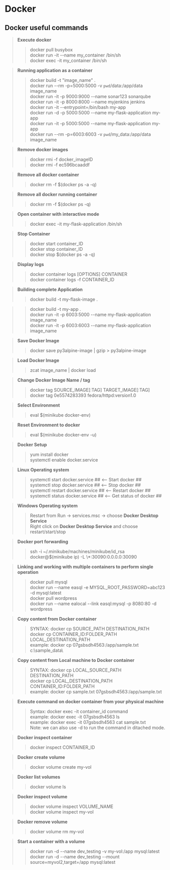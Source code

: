 # Docker
Docker useful commands
-----

> **Execute docker**
>> docker pull busybox <br/>
>> docker run -it --name my_container /bin/sh<br/>
>> docker exec -it my_container /bin/sh<br/>

> **Running application as a container**
>> docker build -t "image_name" . <br/>
>> docker run --rm -p=5000:5000 -v `pwd`/data:/app/data image_name <br/>
>> docker run -it -p 9000:9000 --name sonar123 sonarqube<br/>
>> docker run -it -p 8000:8000 --name myjenkins jenkins<br/>
>> docker run -it --entrypoint=/bin/bash my-app<br/>
>> docker run -d -p 5000:5000 --name my-flask-application my-app<br/>
>> docker run -it -p 5000:5000 --name my-flask-application my-app<br/>
>> docker run --rm -p=6003:6003 -v `pwd`/my_data:/app/data image_name<br/>

> **Remove docker images**
>> docker rmi -f docker_imageID<br/>
>> docker rmi -f ec596bcaaddf<br/>

> **Remove all docker container**
>> docker rm -f $(docker ps -a -q)<br/>

> **Remove all docker running container**
>> docker rm -f $(docker ps -q)<br/>

> **Open container with interactive mode**
>> docker exec -it my-flask-application /bin/sh<br/>

> **Stop Container**
>> docker start container_ID<br/>
>> docker stop container_ID<br/>
>> docker stop $(docker ps -a -q)<br/>

> **Display logs**
>> docker container logs [OPTIONS] CONTAINER<br/>
>> docker container logs -f CONTAINER_ID<br/>

> **Building complete Application**
>> docker build -t my-flask-image .<br/>

>> docker build -t my-app .<br/>
>> docker run -it -p 6003:5000 --name my-flask-application image_name<br/>
>> docker run -it -p 6003:6003 --name my-flask-application image_name<br/>

> **Save Docker Image**
>> docker save py3alpine-image | gzip > py3alpine-image<br/>

> **Load Docker Image**
>> zcat image_name | docker load<br/>

> **Change Docker Image Name / tag**
>> docker tag SOURCE_IMAGE[:TAG] TARGET_IMAGE[:TAG]<br/>
>> docker tag 0e5574283393 fedora/httpd:version1.0<br/>


> **Select Environment**
>> eval $(minikube docker-env)<br/>


> **Reset Environment to docker**
>> eval $(minikube docker-env -u)<br/>

> **Docker Setup**
>> yum install docker<br/>
>> systemctl enable docker.service<br/>

> **Linux Operating system**
>> systemctl start docker.service ## <-- Start docker ##<br/>
>> systemctl stop docker.service ## <-- Stop docker ##<br/>
>> systemctl restart docker.service ## <-- Restart docker ##<br/>
>> systemctl status docker.service ## <-- Get status of docker ##<br/>

> **Windows Operating system**
>> Restart from Run -> services.msc -> choose **Docker Desktop Service**<br/>
>> Right click on **Docker Desktop Service** and choose restart/start/stop<br/>

> **Docker port forwarding**
>> ssh -i ~/.minikube/machines/minikube/id_rsa docker@$(minikube ip) -L \\*:30090:0.0.0.0:30090<br/>

> **Linking and working with multiple containers to perform single operation**
>> docker pull mysql<br/>
>> docker run --name easql -e MYSQL_ROOT_PASSWORD=abc123 -d mysql:latest<br/>
>> docker pull wordpress<br/>
>> docker run --name ealocal --link easql:mysql -p 8080:80 -d wordpress<br/>


> **Copy content from Docker container**
>> SYNTAX: docker cp SOURCE_PATH DESTINATION_PATH<br/>
>> docker cp CONTAINER_ID:FOLDER_PATH  LOCAL_DESTINATION_PATH<br/>
>> example: docker cp 07gsbsdh4563:/app/sample.txt  c:\\sample_data\\<br/>


> **Copy content from Local machine to Docker container**
>> SYNTAX: docker cp LOCAL_SOURCE_PATH DESTINATION_PATH<br/>
>> docker cp LOCAL_DESTINATION_PATH CONTAINER_ID:FOLDER_PATH  <br/>
>> example: docker cp sample.txt 07gsbsdh4563:/app/sample.txt<br/>

> **Execute command on docker container from your physical machine**
>> Syntax: docker exec -it container_id command<br/>
>> example: docker exec -it 07gsbsdh4563 ls <br/>
>> example: docker exec -it 07gsbsdh4563 cat sample.txt <br/>
>> Note: we can also use -d to run the command in ditached mode.

> **Docker inspect container**
>> docker inspect CONTAINER_ID<br/>

> **Docker create volume**
>> docker volume create my-vol<br/>

> **Docker list volumes**
>> docker volume ls<br/>

> **Docker inspect volume**
>> docker volume inspect VOLUME_NAME<br/>
>> docker volume inspect my-vol<br/>

> **Docker remove volume**
>> docker volume rm my-vol<br/>


> **Start a container with a volume**
>> docker run -d --name dev_testing -v my-vol:/app mysql:latest<br/>
>> docker run -d --name dev_testing --mount source=myvol2,target=/app mysql:latest<br/>
